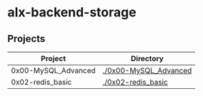 # alx-backend-storage
## Projects

| Project | Directory |
| ---- | ---- |
| 0x00-MySQL_Advanced | [./0x00-MySQL_Advanced](./0x00-MySQL_Advanced)|
| 0x02-redis_basic | [./0x02-redis_basic](./0x02-redis_basic)|
